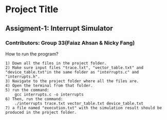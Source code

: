 
# Project Title
## Assigment-1: Interrupt Simulator
### Contributors: Group 33(Faiaz Ahsan & Nicky Fang)


How to run the program?

    1) Down all the files in the project folder.
    2) Make sure input files "trace.txt", "vector_table.txt" and "device_table.txt"in the same folder as "interrupts.c" and "interrupts.h".
    3) Navigate to the project folder where all the files are. 
    4) Open the terminal from that folder.
    5) run the command:
        gcc interrupts.c -o interrupts
    6) Then, run the command:
        ./interrupts trace.txt vector_table.txt device_table.txt
    7) a file named "execution.txt" with the simulation result should be produced in the project folder.
